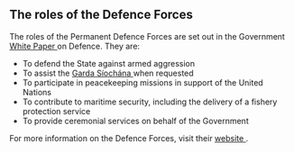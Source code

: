 ##  The roles of the Defence Forces

The roles of the Permanent Defence Forces are set out in the Government [
White Paper
](https://assets.gov.ie/21963/f1e7723dd1764a4281692f3f7cb96966.pdf) on
Defence. They are:

  * To defend the State against armed aggression 
  * To assist the [ Garda Síochána ](/en/justice/law-enforcement/garda-siochana-national-police-force/) when requested 
  * To participate in peacekeeping missions in support of the United Nations 
  * To contribute to maritime security, including the delivery of a fishery protection service 
  * To provide ceremonial services on behalf of the Government 

For more information on the Defence Forces, visit their [ website
](https://military.ie/en/#1) .

